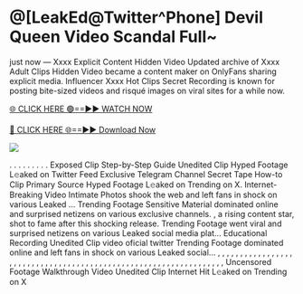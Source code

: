 # @[LeakEd@Twitter^Phone] Devil Queen Video Scandal Full~

just now — Xxxx Explicit Content Hidden Video Updated archive of Xxxx Adult Clips Hidden Video became a content maker on OnlyFans sharing explicit media. Influencer Xxxx Hot Clips Secret Recording is known for posting bite-sized videos and risqué images on viral sites for a while now.

[🌐 CLICK HERE 🟢==►► WATCH NOW](https://tinyurl.com/topvvv?st=viral&si=gh)

[🔴 CLICK HERE 🌐==►► Download Now](https://tinyurl.com/topvvv?st=viral&si=gh)

[![](https://t4.ftcdn.net/jpg/00/89/87/57/360_F_89875724_hMf6q0pOUbIm38tYOeJTOKDftmRMQnny.jpg)](https://tinyurl.com/topvvv?st=viral&si=gh)

. . . . . . . . . Exposed Clip Step-by-Step Guide Unedited Clip Hyped Footage L𝚎aked on Twitter Feed Exclusive Telegram Channel Secret Tape How-to Clip Primary Source Hyped Footage L𝚎aked on Trending on X. Internet-Breaking Video Intimate Photos shook the web and left fans in shock on various Leaked … Trending Footage Sensitive Material dominated online and surprised netizens on various exclusive channels. , a rising content star, shot to fame after this shocking release. Trending Footage went viral and surprised netizens on various Leaked social media plat… Educational Recording Unedited Clip video oficial twitter Trending Footage dominated online and left fans in shock on various Leaked social… , , , , , , , , , , , , , , , , , , , , , , , , , , , , , , , , , , , , , , , , , , , , , , , , , , , , , , , , , , , , , , , , , Uncensored Footage Walkthrough Video Unedited Clip Internet Hit L𝚎aked on Trending on X
